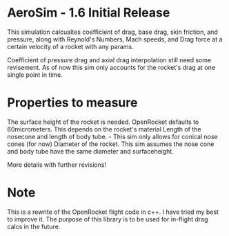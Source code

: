 # AeroSim - 1.6 Initial Release
This simulation calcualtes coefficient of drag, base drag, skin friction, and pressure, along with Reynold's Numbers, Mach speeds, and Drag force at a certain velocity of a rocket with any params. 

Coefficient of pressure drag and axial drag interpolation still need some revisement. 
As of now this sim only accounts for the rocket's drag at one single point in time.

# Properties to measure
The surface height of the rocket is needed. OpenRocket defaults to 60micrometers. This depends on the rocket's material
Length of the nosecone and length of body tube. - This sim only allows for conical nose cones (for now)
Diameter of the rocket. 
This sim assumes the nose cone and body tube have the same diameter and surfaceheight.

More details with further revisions!

# Note
This is a rewrite of the OpenRocket flight code in c++. I have tried my best to improve it.
The purpose of this library is to be used for in-flight drag calcs in the future. 



